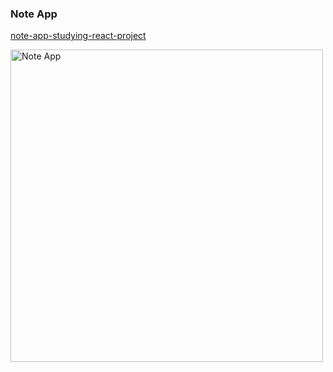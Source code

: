 ### Note App

[note-app-studying-react-project](https://note-app-studying-react-project.netlify.app)

<img width="500" alt="Note App" src="https://github.com/marieslo/Note-App-on-React/assets/110108878/206d4a2e-c82a-4bc6-b4b7-9ca66f02a93f">
